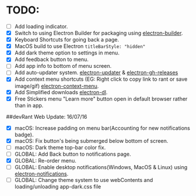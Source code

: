 # TODO:
 - [ ] Add loading indicator.
 - [x] Switch to using Electron Builder for packaging using [electron-builder](https://www.npmjs.com/package/electron-builder).
 - [x] Keyboard Shortcuts for going back a page.
 - [x] MacOS build to use Electron `titleBarStyle: "hidden"`
 - [x] Add dark theme option to settings in menu.
 - [x] Add feedback button to menu.
 - [ ] Add app info to bottom of menu screen.
 - [ ] Add auto-updater system. [electron-updater](https://www.npmjs.com/package/electron-updater) & [electron-gh-releases](https://www.npmjs.com/package/electron-gh-releases)
 - [x] Add context menu shortcuts (EG: Right click to copy link to rant or save image/gif) [electron-context-menu](https://www.npmjs.com/package/electron-context-menu).
 - [x] Add Simplified downloads [electron-dl](https://www.npmjs.com/package/electron-dl).
 - [x] Free Stickers menu "Learn more" button open in default browser rather than in app.

##devRant Web Update: 16/07/16
 - [x] macOS: Increase padding on menu bar(Accounting for new notifications badge).
 - [x] macOS: Fix button's being submerged below bottom of screen.
 - [ ] macOS: Dark theme top-bar color fix.
 - [ ] GLOBAL: Add Back button to notifications page.
 - [x] GLOBAL: Re-order menu.
 - [ ] GLOBAL: Enable desktop notifications(Windows, MacOS & Linux) using [electron-notifications](https://www.npmjs.com/package/electron-notifications).
 - [ ] GLOBAL: Change theme system to use webContents and loading/unloading app-dark.css file
